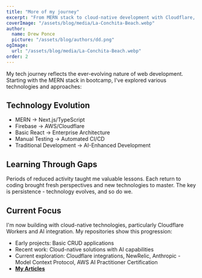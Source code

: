 ```yaml
---
title: "More of my journey"
excerpt: "From MERN stack to cloud-native development with Cloudflare, AWS, and AI - my journey of continuous learning and adaptation in tech"
coverImage: "/assets/blog/media/La-Conchita-Beach.webp"
author:
  name: Drew Ponce
  picture: "/assets/blog/authors/dd.png"
ogImage:
  url: "/assets/blog/media/La-Conchita-Beach.webp"
order: 2
---
```


My tech journey reflects the ever-evolving nature of web development. Starting with the MERN stack in bootcamp, I've explored various technologies and approaches:

## Technology Evolution
- MERN → Next.js/TypeScript
- Firebase → AWS/Cloudflare
- Basic React → Enterprise Architecture
- Manual Testing → Automated CI/CD
- Traditional Development → AI-Enhanced Development

## Learning Through Gaps
Periods of reduced activity taught me valuable lessons. Each return to coding brought fresh perspectives and new technologies to master. The key is persistence - technology evolves, and so do we.

## Current Focus
I'm now building with cloud-native technologies, particularly Cloudflare Workers and AI integration. My repositories show this progression:
- Early projects: Basic CRUD applications
- Recent work: Cloud-native solutions with AI capabilities
- Current exploration: Cloudflare integrations, NewRelic, Anthropic - Model Context Protocol, AWS AI Practitioner Certification
- **[My Articles](https://me-drew.medium.com/)**